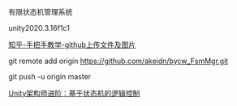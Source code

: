 有限状态机管理系统

unity2020.3.16f1c1

[知乎-手把手教学-github上传文件及图片](https://zhuanlan.zhihu.com/p/54924115)

git remote add origin https://github.com/akeidn/bycw_FsmMgr.git

git push -u origin master

[Unity架构师进阶：基于状态机的逻辑控制](https://www.bycwedu.com/customize/1825064099/play?v=283985235)
